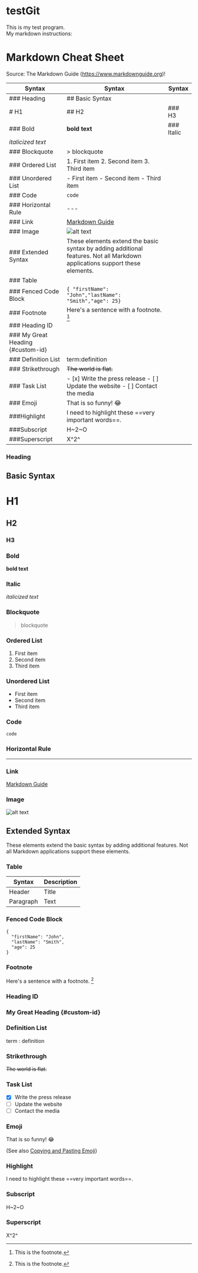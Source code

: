 # testGit
This is my test program.<br>
My markdown instructions:
# Markdown Cheat Sheet
Source: The Markdown Guide (https://www.markdownguide.org)!




| Syntax      | Syntax |  Syntax  |
| ----------- | ----------- | ----------- |
|  ### Heading  |    ## Basic Syntax      | |
|  # H1  |    ## H2   |### H3 |
|  ### Bold  |    **bold text**     | ### Italic|
|  *italicized text*   |         | |
|  ### Blockquote    |   > blockquote      ||
| ### Ordered List| 1. First item 2. Second item 3. Third item||
|### Unordered List|- First item - Second item - Third item||
|### Code|`code`||
|### Horizontal Rule| --- ||
|### Link|[Markdown Guide](https://www.markdownguide.org)||
|### Image|![alt text](https://www.markdownguide.org/assets/images/tux.png)||
|### Extended Syntax|These elements extend the basic syntax by adding additional features. Not all Markdown applications support these elements.||
|### Table|||
|### Fenced Code Block| ```{ "firstName": "John","lastName": "Smith","age": 25}``` ||
|### Footnote|Here's a sentence with a footnote. [^1]||
|### Heading ID|||
|### My Great Heading {#custom-id}|||
|### Definition List|term:definition||
|### Strikethrough|~~The world is flat.~~||
|### Task List|- [x] Write the press release - [ ] Update the website - [ ] Contact the media||
|### Emoji|That is so funny! :joy:||
|###Highlight|I need to highlight these ==very important words==.||
|###Subscript|H~2~O||
|###Superscript|X^2^||








### Heading
## Basic Syntax
# H1
## H2
### H3

### Bold

**bold text**

### Italic

*italicized text*

### Blockquote

> blockquote

### Ordered List

1. First item
2. Second item
3. Third item

### Unordered List

- First item
- Second item
- Third item

### Code

`code`

### Horizontal Rule

---

### Link

[Markdown Guide](https://www.markdownguide.org)

### Image

![alt text](https://www.markdownguide.org/assets/images/tux.png)

## Extended Syntax

These elements extend the basic syntax by adding additional features. Not all Markdown applications support these elements.

### Table

| Syntax | Description |
| ----------- | ----------- |
| Header | Title |
| Paragraph | Text |

### Fenced Code Block

```
{
  "firstName": "John",
  "lastName": "Smith",
  "age": 25
}
```

### Footnote

Here's a sentence with a footnote. [^1]

[^1]: This is the footnote.

### Heading ID

### My Great Heading {#custom-id}

### Definition List

term
: definition

### Strikethrough

~~The world is flat.~~

### Task List

- [x] Write the press release
- [ ] Update the website
- [ ] Contact the media

### Emoji

That is so funny! :joy:

(See also [Copying and Pasting Emoji](https://www.markdownguide.org/extended-syntax/#copying-and-pasting-emoji))

### Highlight

I need to highlight these ==very important words==.

### Subscript

H~2~O

### Superscript

X^2^
